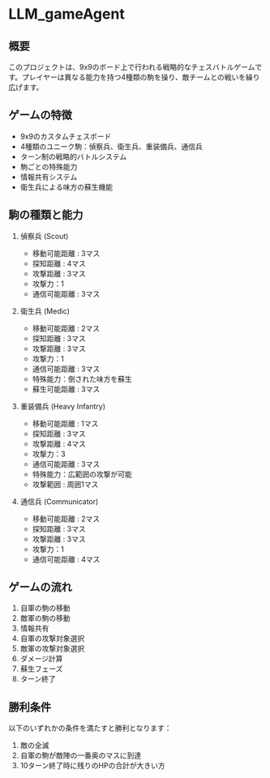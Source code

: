 # LLM_gameAgent

## 概要
このプロジェクトは、9x9のボード上で行われる戦略的なチェスバトルゲームです。プレイヤーは異なる能力を持つ4種類の駒を操り、敵チームとの戦いを繰り広げます。

## ゲームの特徴
- 9x9のカスタムチェスボード
- 4種類のユニーク駒：偵察兵、衛生兵、重装備兵、通信兵
- ターン制の戦略的バトルシステム
- 駒ごとの特殊能力
- 情報共有システム
- 衛生兵による味方の蘇生機能

## 駒の種類と能力

1. 偵察兵 (Scout)
   - 移動可能距離 : 3マス
   - 探知距離 : 4マス
   - 攻撃距離 : 3マス
   - 攻撃力：1
   - 通信可能距離 : 3マス

2. 衛生兵 (Medic)
   - 移動可能距離 : 2マス
   - 探知距離 : 3マス
   - 攻撃距離 : 3マス
   - 攻撃力：1
   - 通信可能距離 : 3マス
   - 特殊能力：倒された味方を蘇生
   - 蘇生可能距離 : 3マス

3. 重装備兵 (Heavy Infantry)
   - 移動可能距離 : 1マス
   - 探知距離 : 3マス
   - 攻撃距離 : 4マス
   - 攻撃力：3
   - 通信可能距離 : 3マス
   - 特殊能力：広範囲の攻撃が可能
   - 攻撃範囲 : 周囲1マス

4. 通信兵 (Communicator)
   - 移動可能距離 : 2マス
   - 探知距離 : 3マス
   - 攻撃距離 : 3マス
   - 攻撃力：1
   - 通信可能距離 : 4マス

## ゲームの流れ
1. 自軍の駒の移動
2. 敵軍の駒の移動
3. 情報共有
4. 自軍の攻撃対象選択
5. 敵軍の攻撃対象選択
6. ダメージ計算
7. 蘇生フェーズ
8. ターン終了

## 勝利条件
以下のいずれかの条件を満たすと勝利となります：
1. 敵の全滅
2. 自軍の駒が敵陣の一番奥のマスに到達
3. 10ターン終了時に残りのHPの合計が大きい方
